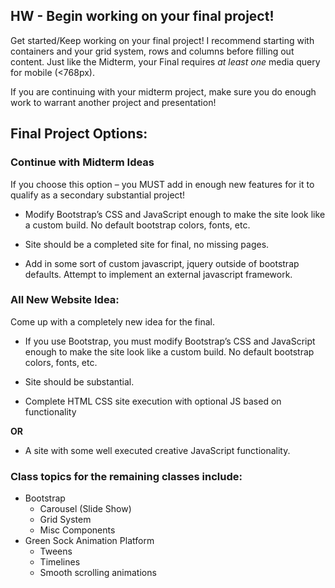 ## HW - Begin working on your final project!

Get started/Keep working on your final project! I recommend starting with containers and your grid system, rows and columns before filling out content. Just like the Midterm, your Final requires _at least one_ media query for mobile (<768px).

If you are continuing with your midterm project, make sure you do enough work to warrant another project and presentation!

## Final Project Options:

### Continue with Midterm Ideas

If you choose this option – you MUST add in enough new features for it to qualify as a secondary substantial project!

- Modify Bootstrap’s CSS and JavaScript enough to make the site look like a custom build. No default bootstrap colors, fonts, etc.

- Site should be a completed site for final, no missing pages.

- Add in some sort of custom javascript, jquery outside of bootstrap defaults. Attempt to implement an external javascript framework.

### All New Website Idea:

Come up with a completely new idea for the final.

- If you use Bootstrap, you must modify Bootstrap’s CSS and JavaScript enough to make the site look like a custom build. No default bootstrap colors, fonts, etc.

- Site should be substantial.

- Complete HTML CSS site execution with optional JS based on functionality

**OR**

- A site with some well executed creative JavaScript functionality.

### Class topics for the remaining classes include:

- Bootstrap
  - Carousel (Slide Show)
  - Grid System
  - Misc Components
- Green Sock Animation Platform
  - Tweens
  - Timelines
  - Smooth scrolling animations
